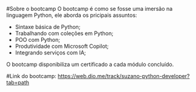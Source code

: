 #Sobre o bootcamp
O bootcamp é como se fosse uma imersão na linguagem Python, ele aborda os pricipais assuntos:
- Sintaxe básica de Python;
- Trabalhando com coleções em Python;
- POO com Python;
- Produtividade com Microsoft Copilot;
- Integrando serviços com IA;

O bootcamp disponibiliza um certificado a cada módulo concluído.

#Link do bootcamp: https://web.dio.me/track/suzano-python-developer?tab=path
